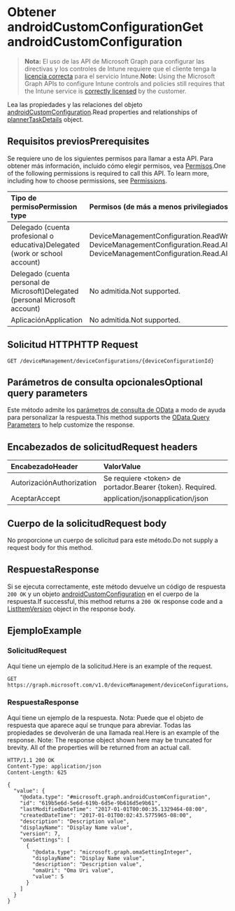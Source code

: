 # <a name="get-androidcustomconfiguration"></a><span data-ttu-id="a55b0-101">Obtener androidCustomConfiguration</span><span class="sxs-lookup"><span data-stu-id="a55b0-101">Get androidCustomConfiguration</span></span>

> <span data-ttu-id="a55b0-102">**Nota:** El uso de las API de Microsoft Graph para configurar las directivas y los controles de Intune requiere que el cliente tenga la [licencia correcta](https://go.microsoft.com/fwlink/?linkid=839381) para el servicio Intune.</span><span class="sxs-lookup"><span data-stu-id="a55b0-102">**Note:** Using the Microsoft Graph APIs to configure Intune controls and policies still requires that the Intune service is [correctly licensed](https://go.microsoft.com/fwlink/?linkid=839381) by the customer.</span></span>

<span data-ttu-id="a55b0-103">Lea las propiedades y las relaciones del objeto [androidCustomConfiguration](../resources/intune_deviceconfig_androidcustomconfiguration.md).</span><span class="sxs-lookup"><span data-stu-id="a55b0-103">Read properties and relationships of [plannerTaskDetails](../resources/intune_deviceconfig_androidcustomconfiguration.md) object.</span></span>
## <a name="prerequisites"></a><span data-ttu-id="a55b0-104">Requisitos previos</span><span class="sxs-lookup"><span data-stu-id="a55b0-104">Prerequisites</span></span>
<span data-ttu-id="a55b0-p101">Se requiere uno de los siguientes permisos para llamar a esta API. Para obtener más información, incluido cómo elegir permisos, vea [Permisos](../../../concepts/permissions_reference.md).</span><span class="sxs-lookup"><span data-stu-id="a55b0-p101">One of the following permissions is required to call this API. To learn more, including how to choose permissions, see [Permissions](../../../concepts/permissions_reference.md).</span></span>

|<span data-ttu-id="a55b0-107">Tipo de permiso</span><span class="sxs-lookup"><span data-stu-id="a55b0-107">Permission type</span></span>|<span data-ttu-id="a55b0-108">Permisos (de más a menos privilegiados)</span><span class="sxs-lookup"><span data-stu-id="a55b0-108">Permissions (from least to most privileged)</span></span>|
|:---|:---|
|<span data-ttu-id="a55b0-109">Delegado (cuenta profesional o educativa)</span><span class="sxs-lookup"><span data-stu-id="a55b0-109">Delegated (work or school account)</span></span>|<span data-ttu-id="a55b0-110">DeviceManagementConfiguration.ReadWrite.All, DeviceManagementConfiguration.Read.All</span><span class="sxs-lookup"><span data-stu-id="a55b0-110">DeviceManagementConfiguration.ReadWrite.All, DeviceManagementConfiguration.Read.All</span></span>|
|<span data-ttu-id="a55b0-111">Delegado (cuenta personal de Microsoft)</span><span class="sxs-lookup"><span data-stu-id="a55b0-111">Delegated (personal Microsoft account)</span></span>|<span data-ttu-id="a55b0-112">No admitida.</span><span class="sxs-lookup"><span data-stu-id="a55b0-112">Not supported.</span></span>|
|<span data-ttu-id="a55b0-113">Aplicación</span><span class="sxs-lookup"><span data-stu-id="a55b0-113">Application</span></span>|<span data-ttu-id="a55b0-114">No admitida.</span><span class="sxs-lookup"><span data-stu-id="a55b0-114">Not supported.</span></span>|

## <a name="http-request"></a><span data-ttu-id="a55b0-115">Solicitud HTTP</span><span class="sxs-lookup"><span data-stu-id="a55b0-115">HTTP Request</span></span>
<!-- {
  "blockType": "ignored"
}
-->
``` http
GET /deviceManagement/deviceConfigurations/{deviceConfigurationId}
```

## <a name="optional-query-parameters"></a><span data-ttu-id="a55b0-116">Parámetros de consulta opcionales</span><span class="sxs-lookup"><span data-stu-id="a55b0-116">Optional query parameters</span></span>
<span data-ttu-id="a55b0-117">Este método admite los [parámetros de consulta de OData](https://developer.microsoft.com/es-ES/graph/docs/overview/query_parameters) a modo de ayuda para personalizar la respuesta.</span><span class="sxs-lookup"><span data-stu-id="a55b0-117">This method supports the [OData Query Parameters](https://developer.microsoft.com/es-ES/graph/docs/overview/query_parameters) to help customize the response.</span></span>
## <a name="request-headers"></a><span data-ttu-id="a55b0-118">Encabezados de solicitud</span><span class="sxs-lookup"><span data-stu-id="a55b0-118">Request headers</span></span>
|<span data-ttu-id="a55b0-119">Encabezado</span><span class="sxs-lookup"><span data-stu-id="a55b0-119">Header</span></span>|<span data-ttu-id="a55b0-120">Valor</span><span class="sxs-lookup"><span data-stu-id="a55b0-120">Value</span></span>|
|:---|:---|
|<span data-ttu-id="a55b0-121">Autorización</span><span class="sxs-lookup"><span data-stu-id="a55b0-121">Authorization</span></span>|<span data-ttu-id="a55b0-122">Se requiere &lt;token&gt; de portador.</span><span class="sxs-lookup"><span data-stu-id="a55b0-122">Bearer {token}. Required.</span></span>|
|<span data-ttu-id="a55b0-123">Aceptar</span><span class="sxs-lookup"><span data-stu-id="a55b0-123">Accept</span></span>|<span data-ttu-id="a55b0-124">application/json</span><span class="sxs-lookup"><span data-stu-id="a55b0-124">application/json</span></span>|

## <a name="request-body"></a><span data-ttu-id="a55b0-125">Cuerpo de la solicitud</span><span class="sxs-lookup"><span data-stu-id="a55b0-125">Request body</span></span>
<span data-ttu-id="a55b0-126">No proporcione un cuerpo de solicitud para este método.</span><span class="sxs-lookup"><span data-stu-id="a55b0-126">Do not supply a request body for this method.</span></span>

## <a name="response"></a><span data-ttu-id="a55b0-127">Respuesta</span><span class="sxs-lookup"><span data-stu-id="a55b0-127">Response</span></span>
<span data-ttu-id="a55b0-128">Si se ejecuta correctamente, este método devuelve un código de respuesta `200 OK` y un objeto [androidCustomConfiguration](../resources/intune_deviceconfig_androidcustomconfiguration.md) en el cuerpo de la respuesta.</span><span class="sxs-lookup"><span data-stu-id="a55b0-128">If successful, this method returns a `200 OK` response code and a [ListItemVersion](../resources/intune_deviceconfig_androidcustomconfiguration.md) object in the response body.</span></span>

## <a name="example"></a><span data-ttu-id="a55b0-129">Ejemplo</span><span class="sxs-lookup"><span data-stu-id="a55b0-129">Example</span></span>
### <a name="request"></a><span data-ttu-id="a55b0-130">Solicitud</span><span class="sxs-lookup"><span data-stu-id="a55b0-130">Request</span></span>
<span data-ttu-id="a55b0-131">Aquí tiene un ejemplo de la solicitud.</span><span class="sxs-lookup"><span data-stu-id="a55b0-131">Here is an example of the request.</span></span>
``` http
GET https://graph.microsoft.com/v1.0/deviceManagement/deviceConfigurations/{deviceConfigurationId}
```

### <a name="response"></a><span data-ttu-id="a55b0-132">Respuesta</span><span class="sxs-lookup"><span data-stu-id="a55b0-132">Response</span></span>
<span data-ttu-id="a55b0-p102">Aquí tiene un ejemplo de la respuesta. Nota: Puede que el objeto de respuesta que aparece aquí se trunque para abreviar. Todas las propiedades se devolverán de una llamada real.</span><span class="sxs-lookup"><span data-stu-id="a55b0-p102">Here is an example of the response. Note: The response object shown here may be truncated for brevity. All of the properties will be returned from an actual call.</span></span>
``` http
HTTP/1.1 200 OK
Content-Type: application/json
Content-Length: 625

{
  "value": {
    "@odata.type": "#microsoft.graph.androidCustomConfiguration",
    "id": "619b5e6d-5e6d-619b-6d5e-9b616d5e9b61",
    "lastModifiedDateTime": "2017-01-01T00:00:35.1329464-08:00",
    "createdDateTime": "2017-01-01T00:02:43.5775965-08:00",
    "description": "Description value",
    "displayName": "Display Name value",
    "version": 7,
    "omaSettings": [
      {
        "@odata.type": "microsoft.graph.omaSettingInteger",
        "displayName": "Display Name value",
        "description": "Description value",
        "omaUri": "Oma Uri value",
        "value": 5
      }
    ]
  }
}
```



